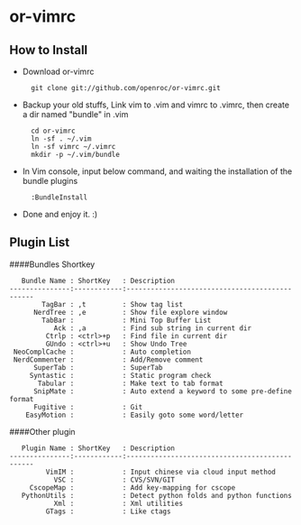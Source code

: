 or-vimrc
========

How to Install
--------

 * Download or-vimrc
 
         git clone git://github.com/openroc/or-vimrc.git

 * Backup your old stuffs, Link vim to .vim and vimrc to .vimrc, then create a dir named "bundle" in .vim

         cd or-vimrc
         ln -sf . ~/.vim
         ln -sf vimrc ~/.vimrc
         mkdir -p ~/.vim/bundle

 * In Vim console, input below command, and waiting the installation of the bundle plugins

         :BundleInstall

 * Done and enjoy it. :)

Plugin List
--------

####Bundles Shortkey

       Bundle Name : ShortKey   : Description
    ---------------:------------:-----------------------------------------------   
            TagBar : ,t         : Show tag list
          NerdTree : ,e         : Show file explore window
            TabBar :            : Mini Top Buffer List
               Ack : ,a         : Find sub string in current dir
             Ctrlp : <ctrl>+p   : Find file in current dir
             GUndo : <ctrl>+u   : Show Undo Tree
     NeoComplCache :            : Auto completion
     NerdCommenter :            : Add/Remove comment
          SuperTab :            : SuperTab
         Syntastic :            : Static program check
           Tabular :            : Make text to tab format
          SnipMate :            : Auto extend a keyword to some pre-define format
          Fugitive :            : Git
        EasyMotion :            : Easily goto some word/letter



####Other plugin

       Plugin Name : ShortKey   : Description
    ---------------:------------:-----------------------------------------------   
             VimIM :            : Input chinese via cloud input method
               VSC :            : CVS/SVN/GIT
         CscopeMap :            : Add key-mapping for cscope
       PythonUtils :            : Detect python folds and python functions
               Xml :            : Xml utilities
             GTags :            : Like ctags

